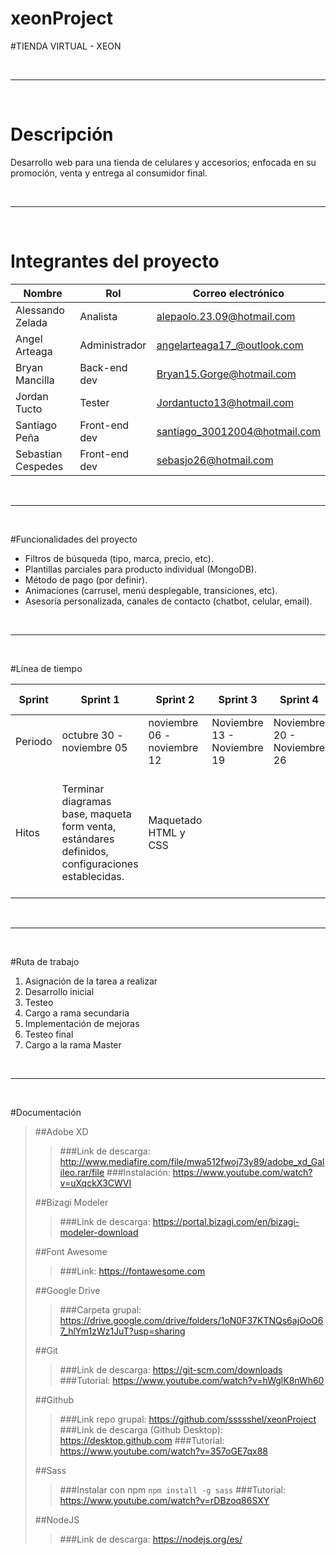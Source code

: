 # xeonProject

#TIENDA VIRTUAL - XEON

<br>

*********************
<br>


# Descripción
Desarrollo web para una tienda de celulares y accesorios; enfocada en su promoción, venta y entrega al consumidor final.

<br>

*********************
<br>

# Integrantes del proyecto 

| Nombre |Rol  |Correo electrónico  |
|--|--|--|
| Alessando Zelada | Analista | alepaolo.23.09@hotmail.com |
|Angel Arteaga  | Administrador | angelarteaga17_@outlook.com |
| Bryan Mancilla | Back-end dev | Bryan15.Gorge@hotmail.com |
|Jordan Tucto  | Tester |  Jordantucto13@hotmail.com|
| Santiago Peña | Front-end dev | santiago_30012004@hotmail.com |
| Sebastian Cespedes | Front-end dev | sebasjo26@hotmail.com |



<br>

*********************
<br>


#Funcionalidades del proyecto
- Filtros de búsqueda (tipo, marca, precio, etc).
- Plantillas parciales para producto individual (MongoDB).
- Método de pago (por definir).
- Animaciones (carrusel, menú desplegable, transiciones, etc).
- Asesoría personalizada, canales de contacto  (chatbot, celular, email).

<br>

*********************
<br>

#Línea de tiempo


| Sprint | Sprint 1 | Sprint 2 | Sprint 3 | Sprint 4 | Sprint 5 | Sprint 6 | Periodo almohada |
|--|--|--|--|--|--|--|--|
| Periodo | octubre 30 - noviembre 05 | noviembre 06 - noviembre 12| Noviembre 13 - Noviembre 19 | Noviembre 20 - Noviembre 26 | Noviembre 27 - Diciembre 03 | Diciembre 04 - Diciembre 10 | Diciembre 11  -Diciembre 17 |
| Hitos | Terminar diagramas base, maqueta form venta, estándares definidos, configuraciones establecidas.  | Maquetado HTML y CSS |  |  |  | Hosting de la página, pruebas finales, documentación final, presentación del proyecto (de ser necesaria) |  |



<br>

*********************
<br>

#Ruta de trabajo
1. Asignación de la tarea a realizar
2. Desarrollo inicial
3. Testeo
4. Cargo a rama secundaria
5. Implementación de mejoras
6. Testeo final
7. Cargo a la rama Master

<br>

*********************
<br>

#Documentación
<br>

>##Adobe XD
>>###Link de descarga: http://www.mediafire.com/file/mwa512fwoj73y89/adobe_xd_Galileo.rar/file
>>###Instalación: https://www.youtube.com/watch?v=uXqckX3CWVI
>
>##Bizagi Modeler
>>###Link de descarga: https://portal.bizagi.com/en/bizagi-modeler-download
>
>##Font Awesome
>>###Link: https://fontawesome.com
>
>##Google Drive
>>###Carpeta grupal: https://drive.google.com/drive/folders/1oN0F37KTNQs6ajOoO67_hlYm1zWz1JuT?usp=sharing
> 
>##Git
>>###Link de descarga: https://git-scm.com/downloads
>>###Tutorial: https://www.youtube.com/watch?v=hWglK8nWh60
>
>##Github
>>###Link repo grupal: https://github.com/ssssshel/xeonProject
>>###Link de descarga (Github Desktop): https://desktop.github.com
>>###Tutorial: https://www.youtube.com/watch?v=357oGE7qx88
>
>##Sass 
>>###Instalar con npm
>>`npm install -g sass`
>>###Tutorial: https://www.youtube.com/watch?v=rDBzoq86SXY
>
>##NodeJS
>>###Link de descarga: https://nodejs.org/es/

